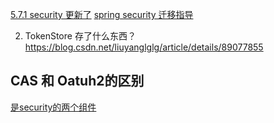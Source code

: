 [5.7.1 security 更新了](https://zhuanlan.zhihu.com/p/533443701)
[spring security 迁移指导](https://github.com/spring-projects/spring-security/wiki/OAuth-2.0-Migration-Guide)

2. TokenStore 存了什么东西？
https://blog.csdn.net/liuyanglglg/article/details/89077855

## CAS 和 Oatuh2的区别
[是security的两个组件](notion://www.notion.so/koalacom/%5BCAS%E8%AE%A4%E8%AF%81%E5%92%8COauth2.0%E8%AE%A4%E8%AF%81%E5%AF%B9%E6%AF%94%20-%20%E7%9F%A5%E4%B9%8E%20(zhihu.com)%5D(https://zhuanlan.zhihu.com/p/386550241))



